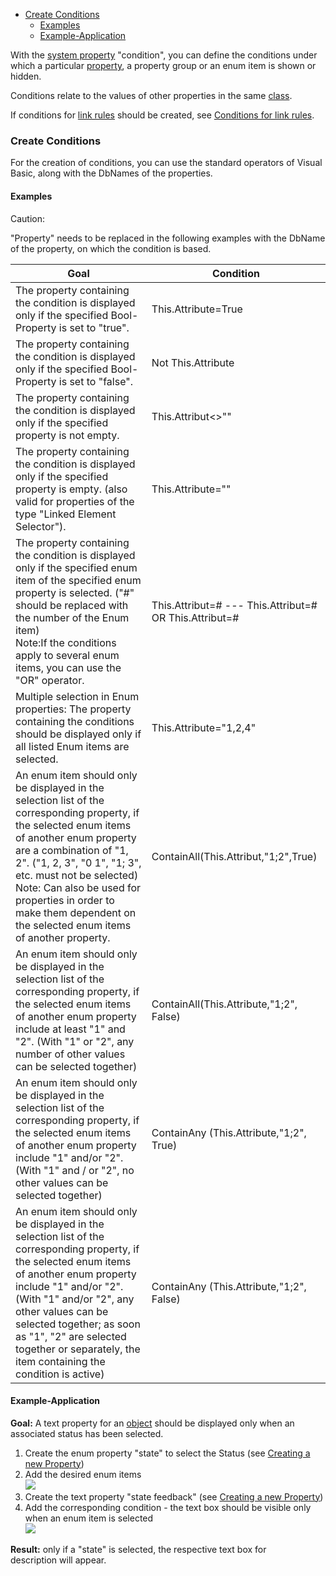 -   [Create Conditions](#create-conditions)
    -   [Examples](#examples)
    -   [Example-Application](#example-application)


With the [system property](system-properties) "condition", you can
define the conditions under which a
particular [property](property-group-and-property), a property group or an
enum item is shown or hidden.

Conditions relate to the values of other properties in the
same [class](class).

If conditions for [link rules](link-rules) should be created,
see [Conditions for link rules](conditions-for-link-rules).

### Create Conditions

For the creation of conditions, you can use the standard operators of
Visual Basic, along with the DbNames of the properties.

#### Examples

<div class="warning">

Caution:

"Property" needs to be replaced in the following examples with the
DbName of the property, on which the condition is based.
  </div>
  

| Goal     | Condition    |
| ---------- | ---------- |
| The property containing the condition is displayed only if the specified Bool-Property is set to "true".     | This.Attribute=True      |
| The property containing the condition is displayed only if the specified Bool-Property is set to "false".       | 	Not This.Attribute      |
| The property containing the condition is displayed only if the specified property is not empty.      | This.Attribut<>""     |
| The property containing the condition is displayed only if the specified property is empty. (also valid for properties of the type "Linked Element Selector").      | This.Attribute=""       |
| The property containing the condition is displayed only if the specified enum item of the specified enum property is selected. ("#" should be replaced with the number of the Enum item)  <div class="info"> Note:If the conditions apply to several enum items, you can use the "OR" operator.</div>       | This.Attribut=#                                                            ---                 This.Attribut=# OR This.Attribut=#       |
| Multiple selection in Enum properties: The property containing the conditions should be displayed only if all listed Enum items are selected.       | This.Attribute="1,2,4"       |
| An enum item should only be displayed in the selection list of the corresponding property, if the selected enum items of another enum property are a combination of "1, 2". ("1, 2, 3", "0 1", "1; 3", etc. must not be selected)  <div class="info">Note: Can also be used for properties in order to make them dependent on the selected enum items of another property.</div>       | ContainAll(This.Attribut,"1;2",True)      |
| An enum item should only be displayed in the selection list of the corresponding property, if the selected enum items of another enum property include at least "1" and "2". (With "1" or "2", any number of other values can be selected together)     | ContainAll(This.Attribute,"1;2", False)       |
| An enum item should only be displayed in the selection list of the corresponding property, if the selected enum items of another enum property include "1" and/or "2". (With "1" and / or "2", no other values can be selected together)       | ContainAny (This.Attribute,"1;2", True)       |
| An enum item should only be displayed in the selection list of the corresponding property, if the selected enum items of another enum property include "1" and/or "2". (With "1" and/or "2", any other values can be selected together; as soon as "1", "2" are selected together or separately, the item containing the condition is active)       | ContainAny (This.Attribute,"1;2", False)      |




#### Example-Application

**Goal:** A text property for an [object](object) should be displayed
only when an associated status has been selected.

1.  Create the enum property "state" to select the Status (see [Creating
    a new Property](creating-a-new-property))
2.  Add the desired enum items  
    ![](//images.ctfassets.net/utx1h0gfm1om/16pHhz55vWKu44c6AQQoMk/dc8bb4a8fdaef46b10a02435431a3037/329334.png)
3.  Create the text property "state feedback" (see [Creating a new
    Property](creating-a-new-property))
4.  Add the corresponding condition - the text box should be visible
    only when an enum item is selected  
    ![](//images.ctfassets.net/utx1h0gfm1om/3viWQDtbj2ASKu24yQ8yIS/e044c1dc0e9030c296b16fb0cb3726f1/329336.png)

**Result:** only if a "state" is selected, the respective text box for
description will appear.

 